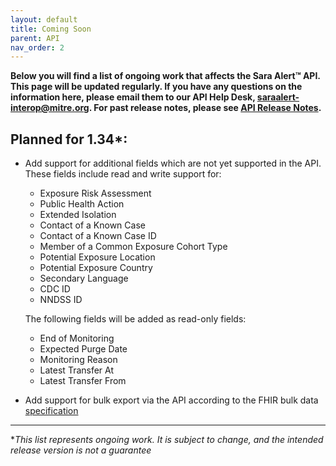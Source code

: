 ```yaml
---
layout: default
title: Coming Soon
parent: API
nav_order: 2
---
```


**Below you will find a list of ongoing work that affects the Sara Alert™ API. This page will be updated regularly. If you have any questions on the information here, please email them to our API Help Desk, saraalert-interop@mitre.org. For past release notes, please see [API Release Notes](api-release-notes).**

## Planned for 1.34\*:

- Add support for additional fields which are not yet supported in the API. These fields include read and write support for:
  - Exposure Risk Assessment
  - Public Health Action
  - Extended Isolation
  - Contact of a Known Case
  - Contact of a Known Case ID
  - Member of a Common Exposure Cohort Type
  - Potential Exposure Location
  - Potential Exposure Country
  - Secondary Language
  - CDC ID
  - NNDSS ID

  The following fields will be added as read-only fields:
  - End of Monitoring
  - Expected Purge Date
  - Monitoring Reason
  - Latest Transfer At
  - Latest Transfer From
- Add support for bulk export via the API according to the FHIR bulk data [specification](https://hl7.org/fhir/uv/bulkdata/)

---

\*_This list represents ongoing work. It is subject to change, and the intended release version is not a guarantee_
